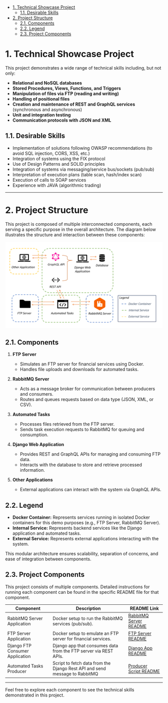 - [1. Technical Showcase Project](#1-technical-showcase-project)
  - [1.1. Desirable Skills](#11-desirable-skills)
- [2. Project Structure](#2-project-structure)
  - [2.1. Components](#21-components)
  - [2.2. Legend](#22-legend)
  - [2.3. Project Components](#23-project-components)

# 1. Technical Showcase Project

This project demonstrates a wide range of technical skills including, but not only:

- **Relational and NoSQL databases**
- **Stored Procedures, Views, Functions, and Triggers**
- **Manipulation of files via FTP (reading and writing)**
- **Handling of positional files**
- **Creation and maintenance of REST and GraphQL services** (synchronous and asynchronous)
- **Unit and integration testing**
- **Communication protocols with JSON and XML**

## 1.1. Desirable Skills
- Implementation of solutions following OWASP recommendations (to avoid SQL injection, CORS, XSS, etc.)
- Integration of systems using the FIX protocol
- Use of Design Patterns and SOLID principles
- Integration of systems via messaging/service bus/sockets (pub/sub)
- Interpretation of execution plans (table scan, hash/index scan)
- Execution of calls to SOAP services
- Experience with JAVA (algorithmic trading)

---

# 2. Project Structure

This project is composed of multiple interconnected components, each serving a specific purpose in the overall architecture. The diagram below illustrates the structure and interaction between these components:

![Project Structure](docs/images/project_structure.png)

## 2.1. Components

1. **FTP Server**
   - Simulates an FTP server for financial services using Docker.
   - Handles file uploads and downloads for automated tasks.

2. **RabbitMQ Server**
   - Acts as a message broker for communication between producers and consumers.
   - Routes and queues requests based on data type (JSON, XML, or CSV).

3. **Automated Tasks**
   - Processes files retrieved from the FTP server.
   - Sends task execution requests to RabbitMQ for queuing and consumption.

4. **Django Web Application**
   - Provides REST and GraphQL APIs for managing and consuming FTP data.
   - Interacts with the database to store and retrieve processed information.

5. **Other Applications**
   - External applications can interact with the system via GraphQL APIs.

## 2.2. Legend

- **Docker Container:** Represents services running in isolated Docker containers for this demo purposes (e.g., FTP Server, RabbitMQ Server).
- **Internal Service:** Represents backend services like the Django application and automated tasks.
- **External Service:** Represents external applications interacting with the system.

This modular architecture ensures scalability, separation of concerns, and ease of integration between components.

## 2.3. Project Components

This project consists of multiple components. Detailed instructions for running each component can be found in the specific README file for that component.

| Component                           | Description                                           | README Link                                                                 |
|-------------------------------------|-------------------------------------------------------|-----------------------------------------------------------------------------|
| RabbitMQ Server Application         | Docker setup to run the RabbitMQ services (pub/sub).          | [RabbitMQ Server README](financial-rabbitmq/README.md)              |
| FTP Server Application              | Docker setup to emulate an FTP server for financial services. | [FTP Server README](financial-ftp-app/README.md)                    |
| Django FTP Consumer Application     | Django app that consumes data from the FTP server via REST APIs. | [Django App README](app/README.md)                               |
| Automated Tasks Producer            | Script to fetch data from the Django Rest API and send message to RabbitMQ | [Producer Script README](tasks\producer\README.md)     |

---

Feel free to explore each component to see the technical skills demonstrated in this project.